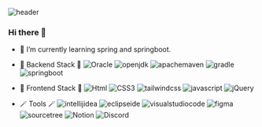 ![header](https://capsule-render.vercel.app/api?type=Waving&color=gradient&height=200&section=header&text=Hello,%20I%20am%20Minjeong&fontSize=40)
### Hi there 👋
- 🌱 I’m currently learning spring and springboot.

- 🧶 Backend Stack 🧶
![Oracle](https://img.shields.io/badge/Oracle-F80000?style=flat&logo=Oracle&logoColor=white)
![openjdk](https://img.shields.io/badge/Java-5865F2?style=flat&logo=Java&logoColor=white)
![apachemaven](https://img.shields.io/badge/apachemaven-C71A36?style=flat&logo=apachemaven&logoColor=white)
![gradle](https://img.shields.io/badge/gradle-02303A?style=flat&logo=gradle&logoColor=white)
![springboot](https://img.shields.io/badge/springboot-6DB33F?style=flat&logo=springboot&logoColor=white)

- 🎨 Frontend Stack 🎨
![Html](https://img.shields.io/badge/Html-E34F26?style=flat&logo=Html&logoColor=white)
![CSS3](https://img.shields.io/badge/CSS3-1572B6?style=flat&logo=CSS3&logoColor=white)
![tailwindcss](https://img.shields.io/badge/tailwindcss-06B6D4?style=flat&logo=tailwindcss&logoColor=white)
![javascript](https://img.shields.io/badge/javascript-F7DF1E?style=flat&logo=javascript&logoColor=white)
![jQuery](https://img.shields.io/badge/jQuery-0769AD?style=flat&logo=jQuery&logoColor=white)

- 🪄 Tools 🪄
![intellijidea](https://img.shields.io/badge/intellijidea-000000?style=flat&logo=intellijidea&logoColor=white)
![eclipseide](https://img.shields.io/badge/eclipseide-2C2255?style=flat&logo=eclipseide&logoColor=white)
![visualstudiocode](https://img.shields.io/badge/visualstudiocode-007ACC?style=flat&logo=visualstudiocode&logoColor=white)
![figma](https://img.shields.io/badge/figma-F24E1E?style=flat&logo=figma&logoColor=white)
![sourcetree](https://img.shields.io/badge/sourcetree-0052CC?style=flat&logo=sourcetree&logoColor=white)
![Notion](https://img.shields.io/badge/Notion-000000?style=flat&logo=Notion&logoColor=white)
![Discord](https://img.shields.io/badge/Discord-5865F2?style=flat&logo=Discord&logoColor=white)
